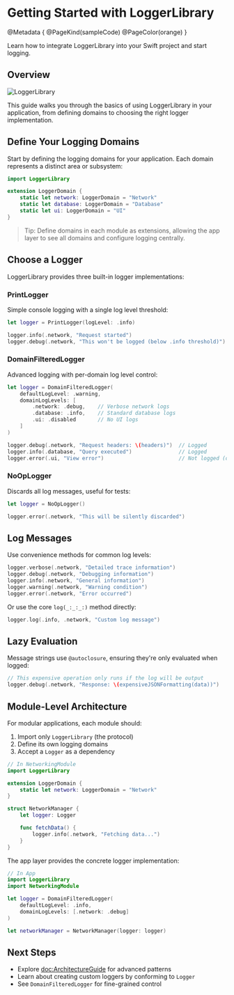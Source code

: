 # Getting Started with LoggerLibrary

@Metadata {
    @PageKind(sampleCode)
    @PageColor(orange)
}

Learn how to integrate LoggerLibrary into your Swift project and start logging.

## Overview

![LoggerLibrary](logo.png)

This guide walks you through the basics of using LoggerLibrary in your application, from defining domains to choosing the right logger implementation.

## Define Your Logging Domains

Start by defining the logging domains for your application. Each domain represents a distinct area or subsystem:

```swift
import LoggerLibrary

extension LoggerDomain {
    static let network: LoggerDomain = "Network"
    static let database: LoggerDomain = "Database"
    static let ui: LoggerDomain = "UI"
}
```

> Tip: Define domains in each module as extensions, allowing the app layer to see all domains and configure logging centrally.

## Choose a Logger

LoggerLibrary provides three built-in logger implementations:

### PrintLogger

Simple console logging with a single log level threshold:

```swift
let logger = PrintLogger(logLevel: .info)

logger.info(.network, "Request started")
logger.debug(.network, "This won't be logged (below .info threshold)")
```

### DomainFilteredLogger

Advanced logging with per-domain log level control:

```swift
let logger = DomainFilteredLogger(
    defaultLogLevel: .warning,
    domainLogLevels: [
        .network: .debug,    // Verbose network logs
        .database: .info,    // Standard database logs
        .ui: .disabled       // No UI logs
    ]
)

logger.debug(.network, "Request headers: \(headers)")  // Logged
logger.info(.database, "Query executed")               // Logged
logger.error(.ui, "View error")                        // Not logged (disabled)
```

### NoOpLogger

Discards all log messages, useful for tests:

```swift
let logger = NoOpLogger()

logger.error(.network, "This will be silently discarded")
```

## Log Messages

Use convenience methods for common log levels:

```swift
logger.verbose(.network, "Detailed trace information")
logger.debug(.network, "Debugging information")
logger.info(.network, "General information")
logger.warning(.network, "Warning condition")
logger.error(.network, "Error occurred")
```

Or use the core `log(_:_:_:)` method directly:

```swift
logger.log(.info, .network, "Custom log message")
```

## Lazy Evaluation

Message strings use `@autoclosure`, ensuring they're only evaluated when logged:

```swift
// This expensive operation only runs if the log will be output
logger.debug(.network, "Response: \(expensiveJSONFormatting(data))")
```

## Module-Level Architecture

For modular applications, each module should:

1. Import only `LoggerLibrary` (the protocol)
2. Define its own logging domains
3. Accept a `Logger` as a dependency

```swift
// In NetworkingModule
import LoggerLibrary

extension LoggerDomain {
    static let network: LoggerDomain = "Network"
}

struct NetworkManager {
    let logger: Logger

    func fetchData() {
        logger.info(.network, "Fetching data...")
    }
}
```

The app layer provides the concrete logger implementation:

```swift
// In App
import LoggerLibrary
import NetworkingModule

let logger = DomainFilteredLogger(
    defaultLogLevel: .info,
    domainLogLevels: [.network: .debug]
)

let networkManager = NetworkManager(logger: logger)
```

## Next Steps

- Explore <doc:ArchitectureGuide> for advanced patterns
- Learn about creating custom loggers by conforming to ``Logger``
- See ``DomainFilteredLogger`` for fine-grained control
